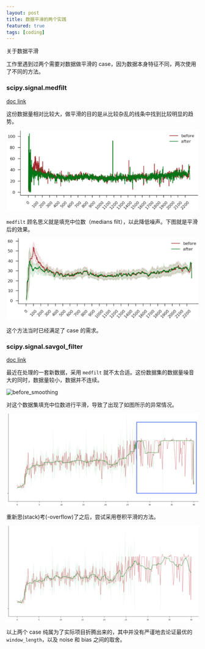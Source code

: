 ```yaml
---
layout: post
title: 数据平滑的两个实践
featured: true
tags: [coding]
---
```


关于数据平滑

工作里遇到过两个需要对数据做平滑的 case，因为数据本身特征不同，两次使用了不同的方法。

### scipy.signal.medfilt

[doc link](https://docs.scipy.org/doc/scipy/reference/generated/scipy.signal.medfilt.html)

这份数据量相对比较大，做平滑的目的是从比较杂乱的线条中找到比较明显的趋势。

![before_smoothing](/images/posts/image-20200323161109443.png)

`medfilt` 顾名思义就是填充中位数（medians filt），以此降低噪声。下图就是平滑后的效果。

![image-20200323161703422](/images/posts/image-20200323161703422.png)

这个方法当时已经满足了 case 的需求。

### scipy.signal.savgol_filter

[doc link](https://docs.scipy.org/doc/scipy-0.19.0/reference/generated/scipy.signal.savgol_filter.html)

最近在处理的一套新数据，采用 `medfilt` 就不太合适。这份数据集的数据量噪音大的同时，数据量较小，数据并不连续。

![before_smoothing](/images/posts/image-20200323162038247.png)

对这个数据集填充中位数进行平滑，导致了出现了如图所示的异常情况。

![median_smoothing](/images/posts/image-20200323162334245.png)

重新思(stack)考(-overflow)了之后，尝试采用卷积平滑的方法。

![sg_smoothing](/images/posts/image-20200323162744477.png)



以上两个 case 纯属为了实际项目折腾出来的，其中并没有严谨地去论证最优的 `window_length`，以及 noise 和 bias 之间的取舍。